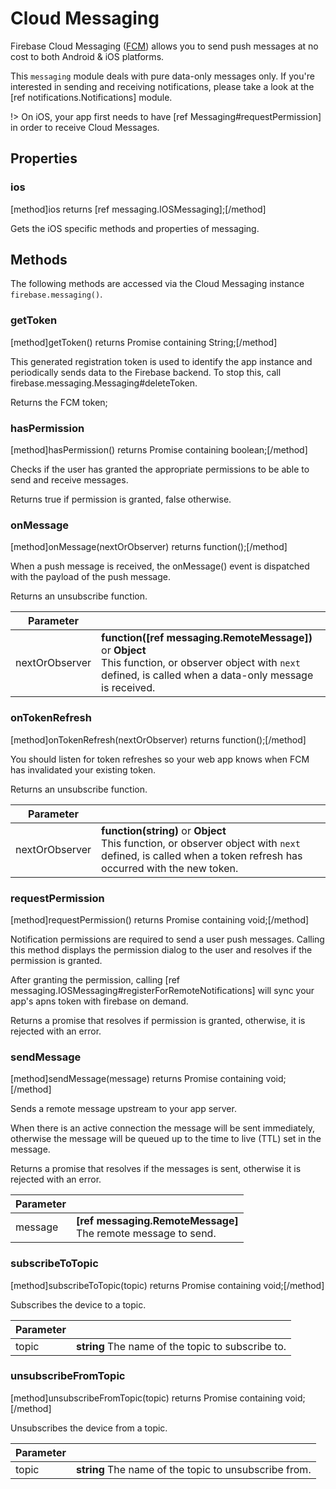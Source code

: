 # Cloud Messaging

Firebase Cloud Messaging ([FCM](https://firebase.google.com/docs/cloud-messaging/)) allows you to send push messages at no cost to both Android & iOS platforms. 

This `messaging` module deals with pure data-only messages only.  If you're interested in sending and receiving notifications, please take a look at the [ref notifications.Notifications] module.

!> On iOS, your app first needs to have [ref Messaging#requestPermission] in order to receive Cloud Messages.

## Properties

### ios

[method]ios returns [ref messaging.IOSMessaging];[/method]

Gets the iOS specific methods and properties of messaging.

## Methods

The following methods are accessed via the Cloud Messaging instance `firebase.messaging()`.

### getToken
[method]getToken() returns Promise containing String;[/method]

This generated registration token is used to identify the app instance and periodically sends data to the Firebase backend. To stop this, call firebase.messaging.Messaging#deleteToken.

Returns the FCM token;

### hasPermission
[method]hasPermission() returns Promise containing boolean;[/method]

Checks if the user has granted the appropriate permissions to be able to send and receive messages.

Returns true if permission is granted, false otherwise.

### onMessage
[method]onMessage(nextOrObserver) returns function();[/method]

When a push message is received, the onMessage() event is dispatched with the payload of the push message.

Returns an unsubscribe function.

Parameter |         |
| --------- | ------- |
| nextOrObserver   | **function([ref messaging.RemoteMessage])** or **Object** <br /> This function, or observer object with `next` defined, is called when a data-only message is received. |

### onTokenRefresh
[method]onTokenRefresh(nextOrObserver) returns function();[/method]

You should listen for token refreshes so your web app knows when FCM has invalidated your existing token.

Returns an unsubscribe function.

Parameter |         |
| --------- | ------- |
| nextOrObserver   | **function(string)** or **Object** <br /> This function, or observer object with `next` defined, is called when a token refresh has occurred with the new token. |

### requestPermission
[method]requestPermission() returns Promise containing void;[/method]

Notification permissions are required to send a user push messages. Calling this method displays the permission dialog to the user and resolves if the permission is granted.

After granting the permission, calling [ref messaging.IOSMessaging#registerForRemoteNotifications] will sync your app's apns token with firebase on demand.

Returns a promise that resolves if permission is granted, otherwise, it is rejected with an error.

### sendMessage
[method]sendMessage(message) returns Promise containing void;[/method]

Sends a remote message upstream to your app server.

When there is an active connection the message will be sent immediately, otherwise the message will be queued up to the time to live (TTL) set in the message.

Returns a promise that resolves if the messages is sent, otherwise it is rejected with an error.

| Parameter |         |
| --------- | ------- |
| message   | **[ref messaging.RemoteMessage]** <br /> The remote message to send.  |

### subscribeToTopic
[method]subscribeToTopic(topic) returns Promise containing void;[/method]

Subscribes the device to a topic.

| Parameter |         |
| --------- | ------- |
| topic   | **string** The name of the topic to subscribe to. |

### unsubscribeFromTopic
[method]unsubscribeFromTopic(topic) returns Promise containing void;[/method]

Unsubscribes the device from a topic.

| Parameter |         |
| --------- | ------- |
| topic   | **string** The name of the topic to unsubscribe from. |
